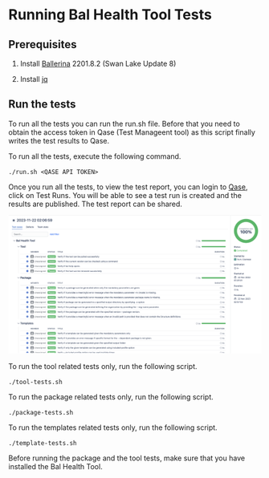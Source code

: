# Running Bal Health Tool Tests

## Prerequisites
1. Install [Ballerina](https://ballerina.io/downloads/) 2201.8.2 (Swan Lake Update 8)

2. Install [jq](https://jqlang.github.io/jq/download/)

## Run the tests
To run all the tests you can run the run.sh file. Before that you need to obtain the access token in Qase (Test Manageent tool) as this script finally writes the test results to Qase. 

To run all the tests, execute the following command. 
```
./run.sh <QASE API TOKEN>
```
Once you run all the tests, to view the test report, you can login to [Qase](https://app.qase.io/project/OHOC), click on Test Runs. You will be able to see a test run is created and the results are published. The test report can be shared. 

![The Qase Test report](resources/qase-report.png "[The Qase Test report")

To run the tool related tests only, run the following script. 
```
./tool-tests.sh
```

To run the package related tests only, run the following script. 
```
./package-tests.sh
```

To run the templates related tests only, run the following script. 
```
./template-tests.sh
```

Before running the package and the tool tests, make sure that you have installed the Bal Health Tool. 
